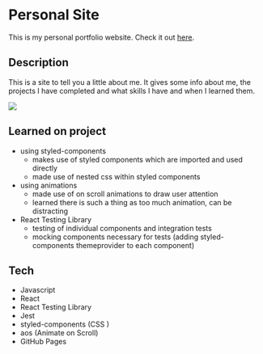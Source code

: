 # Personal Site
This is my personal portfolio website.
Check it out [here](https://zakmcrae.github.io/personal-site/).

## Description
This is a site to tell you a little about me. It gives some info about me, the projects I have completed and what skills I have and when I learned them.

[![](https://i.imgur.com/0V6krDv.png)](https://zakmcrae.github.io/personal-site/)

## Learned on project
- using styled-components
  - makes use of styled components which are imported and used directly
  - made use of nested css within styled components
- using animations
  - made use of on scroll animations to draw user attention
  - learned there is such a thing as too much animation, can be distracting
- React Testing Library
  - testing of individual components and integration tests
  - mocking components necessary for tests (adding styled-components themeprovider to each component)

## Tech
- Javascript
- React
- React Testing Library
- Jest
- styled-components (CSS )
- aos (Animate on Scroll)
- GitHub Pages
